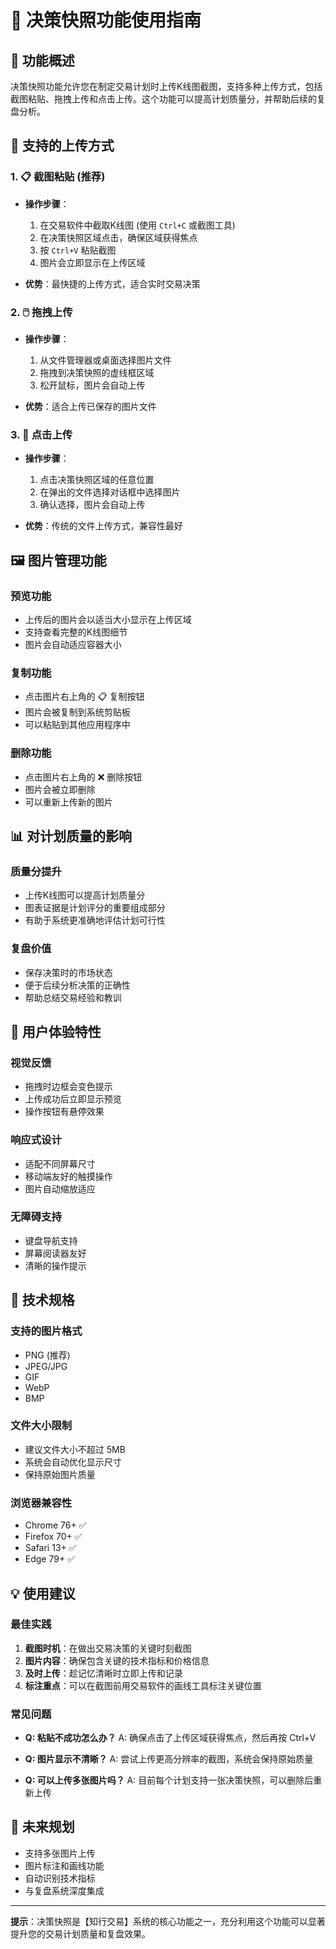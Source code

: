 # 📸 决策快照功能使用指南

## 🎯 功能概述

决策快照功能允许您在制定交易计划时上传K线图截图，支持多种上传方式，包括截图粘贴、拖拽上传和点击上传。这个功能可以提高计划质量分，并帮助后续的复盘分析。

## 🔧 支持的上传方式

### 1. 📋 截图粘贴 (推荐)
- **操作步骤**：
  1. 在交易软件中截取K线图 (使用 `Ctrl+C` 或截图工具)
  2. 在决策快照区域点击，确保区域获得焦点
  3. 按 `Ctrl+V` 粘贴截图
  4. 图片会立即显示在上传区域

- **优势**：最快捷的上传方式，适合实时交易决策

### 2. 🖱️ 拖拽上传
- **操作步骤**：
  1. 从文件管理器或桌面选择图片文件
  2. 拖拽到决策快照的虚线框区域
  3. 松开鼠标，图片会自动上传

- **优势**：适合上传已保存的图片文件

### 3. 📁 点击上传
- **操作步骤**：
  1. 点击决策快照区域的任意位置
  2. 在弹出的文件选择对话框中选择图片
  3. 确认选择，图片会自动上传

- **优势**：传统的文件上传方式，兼容性最好

## 🖼️ 图片管理功能

### 预览功能
- 上传后的图片会以适当大小显示在上传区域
- 支持查看完整的K线图细节
- 图片会自动适应容器大小

### 复制功能
- 点击图片右上角的 📋 复制按钮
- 图片会被复制到系统剪贴板
- 可以粘贴到其他应用程序中

### 删除功能
- 点击图片右上角的 ❌ 删除按钮
- 图片会被立即删除
- 可以重新上传新的图片

## 📊 对计划质量的影响

### 质量分提升
- 上传K线图可以提高计划质量分
- 图表证据是计划评分的重要组成部分
- 有助于系统更准确地评估计划可行性

### 复盘价值
- 保存决策时的市场状态
- 便于后续分析决策的正确性
- 帮助总结交易经验和教训

## 🎨 用户体验特性

### 视觉反馈
- 拖拽时边框会变色提示
- 上传成功后立即显示预览
- 操作按钮有悬停效果

### 响应式设计
- 适配不同屏幕尺寸
- 移动端友好的触摸操作
- 图片自动缩放适应

### 无障碍支持
- 键盘导航支持
- 屏幕阅读器友好
- 清晰的操作提示

## 🔧 技术规格

### 支持的图片格式
- PNG (推荐)
- JPEG/JPG
- GIF
- WebP
- BMP

### 文件大小限制
- 建议文件大小不超过 5MB
- 系统会自动优化显示尺寸
- 保持原始图片质量

### 浏览器兼容性
- Chrome 76+ ✅
- Firefox 70+ ✅
- Safari 13+ ✅
- Edge 79+ ✅

## 💡 使用建议

### 最佳实践
1. **截图时机**：在做出交易决策的关键时刻截图
2. **图片内容**：确保包含关键的技术指标和价格信息
3. **及时上传**：趁记忆清晰时立即上传和记录
4. **标注重点**：可以在截图前用交易软件的画线工具标注关键位置

### 常见问题
- **Q: 粘贴不成功怎么办？**
  A: 确保点击了上传区域获得焦点，然后再按 Ctrl+V

- **Q: 图片显示不清晰？**
  A: 尝试上传更高分辨率的截图，系统会保持原始质量

- **Q: 可以上传多张图片吗？**
  A: 目前每个计划支持一张决策快照，可以删除后重新上传

## 🚀 未来规划

- 支持多张图片上传
- 图片标注和画线功能
- 自动识别技术指标
- 与复盘系统深度集成

---

**提示**：决策快照是【知行交易】系统的核心功能之一，充分利用这个功能可以显著提升您的交易计划质量和复盘效果。
